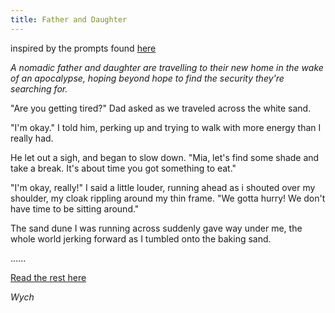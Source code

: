 ```yaml
---
title: Father and Daughter
---
```

inspired by the prompts found [here](http://lesbianlinkle.tumblr.com/post/165291977635)

*A nomadic father and daughter are travelling to their new home in the wake of an apocalypse, hoping beyond hope to find the security they're searching for.*

"Are you getting tired?" Dad asked as we traveled across the white sand.

"I'm okay." I told him, perking up and trying to walk with more energy than I really had.

He let out a sigh, and began to slow down. "Mia, let's find some shade and take a break. It's about time you got something to eat."

"I'm okay, really!" I said a little louder, running ahead as i shouted over my shoulder, my cloak rippling around my thin frame. "We gotta hurry! We don't have time to be sitting around."

The sand dune I was running across suddenly gave way under me, the whole world jerking forward as I tumbled onto the baking sand.

......

[Read the rest here](https://www.fictionpress.com/~wychwitch)

<cite>Wych</cite>
